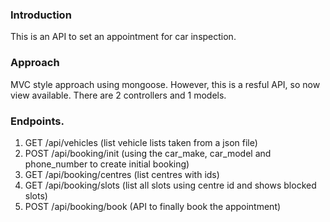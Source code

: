 ### Introduction

This is an API to set an appointment for car inspection.

### Approach

MVC style approach using mongoose. However, this is a resful API, so now view available.
There are 2 controllers and 1 models. 

### Endpoints.

1. GET /api/vehicles (list vehicle lists taken from a json file)
2. POST /api/booking/init (using the car_make, car_model and phone_number to create initial booking)
3. GET /api/booking/centres (list centres with ids)
4. GET /api/booking/slots (list all slots using centre id and shows blocked slots)
5. POST /api/booking/book (API to finally book the appointment)

